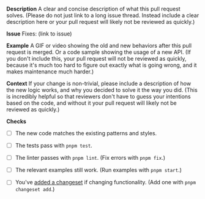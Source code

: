 **Description**
A clear and concise description of what this pull request solves. (Please do not just link to a long issue thread. Instead include a clear description here or your pull request will likely not be reviewed as quickly.)

**Issue**
Fixes: (link to issue)

**Example**
A GIF or video showing the old and new behaviors after this pull request is merged. Or a code sample showing the usage of a new API. (If you don't include this, your pull request will not be reviewed as quickly, because it's much too hard to figure out exactly what is going wrong, and it makes maintenance much harder.)

**Context**
If your change is non-trivial, please include a description of how the new logic works, and why you decided to solve it the way you did. (This is incredibly helpful so that reviewers don't have to guess your intentions based on the code, and without it your pull request will likely not be reviewed as quickly.)

**Checks**
- [ ] The new code matches the existing patterns and styles.
- [ ] The tests pass with `pnpm test`.
- [ ] The linter passes with `pnpm lint`. (Fix errors with `pnpm fix`.)
- [ ] The relevant examples still work. (Run examples with `pnpm start`.)
- [ ] You've [added a changeset](https://github.com/atlassian/changesets/blob/master/docs/adding-a-changeset.md) if changing functionality. (Add one with `pnpm changeset add`.)

